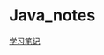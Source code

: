 # Java_notes
[学习笔记](https://github.com/liyongkanger/Java_notes/blob/master/docs/springboot/%E5%9F%BA%E7%A1%80.md)
